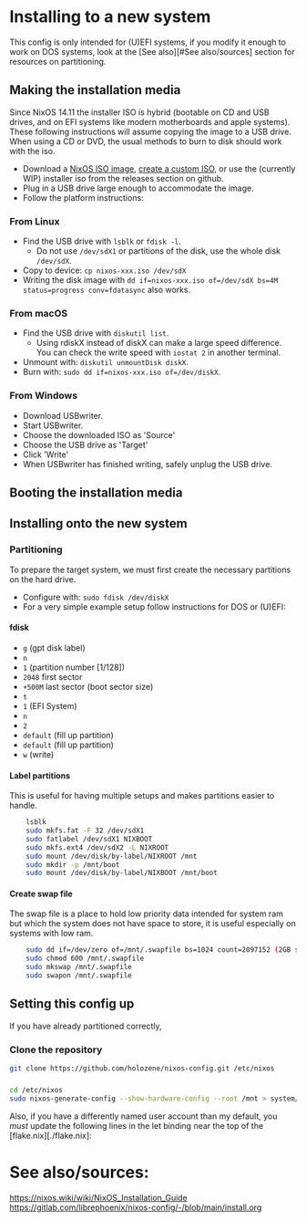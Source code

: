 # Installing to a new system

This config is only intended for (U)EFI systems, if you modify it enough to work on DOS systems, look at the [See also][#See also/sources] section for resources on partitioning.

## Making the installation media

Since NixOS 14.11 the installer ISO is hybrid (bootable on CD and USB drives, and on EFI systems like modern motherboards and apple systems). These following instructions will assume copying the image to a USB drive. When using a CD or DVD, the usual methods to burn to disk should work with the iso.

- Download a [NixOS ISO image](https://nixos.org/download.html#nixos-iso), [create a custom ISO](https://nixos.wiki/wiki/Creating_a_NixOS_live_CD), or use the (currently WIP) installer iso from the releases section on github.
- Plug in a USB drive large enough to accommodate the image.
- Follow the platform instructions:

### From Linux
- Find the USB drive with `lsblk` or `fdisk -l`.
    - Do not use `/dev/sdX1` or partitions of the disk, use the whole disk `/dev/sdX`.
- Copy to device: `cp nixos-xxx.iso /dev/sdX`
- Writing the disk image with `dd if=nixos-xxx.iso of=/dev/sdX bs=4M status=progress conv=fdatasync` also works.

### From macOS
- Find the USB drive with `diskutil list`.
    - Using rdiskX instead of diskX can make a large speed difference. You can check the write speed with `iostat 2` in another terminal.
- Unmount with: `diskutil unmountDisk diskX`.
- Burn with: `sudo dd if=nixos-xxx.iso of=/dev/diskX`.

### From Windows
- Download USBwriter.
- Start USBwriter.
- Choose the downloaded ISO as 'Source'
- Choose the USB drive as 'Target'
- Click 'Write'
- When USBwriter has finished writing, safely unplug the USB drive.

## Booting the installation media


## Installing onto the new system

### Partitioning
To prepare the target system, we must first create the necessary partitions on the hard drive. 

- Configure with: `sudo fdisk /dev/diskX` 
- For a very simple example setup follow instructions for DOS or (U)EFI:

#### fdisk

- `g` (gpt disk label)
- `n`
- `1` (partition number [1/128])
- `2048` first sector
- `+500M` last sector (boot sector size)
- `t`
- `1` (EFI System)
- `n`
- `2`
- `default` (fill up partition)
- `default` (fill up partition)
- `w` (write)

#### Label partitions
This is useful for having multiple setups and makes partitions easier to handle.

```sh
    lsblk
    sudo mkfs.fat -F 32 /dev/sdX1
    sudo fatlabel /dev/sdX1 NIXBOOT
    sudo mkfs.ext4 /dev/sdX2 -L NIXROOT
    sudo mount /dev/disk/by-label/NIXROOT /mnt
    sudo mkdir -p /mnt/boot
    sudo mount /dev/disk/by-label/NIXBOOT /mnt/boot
```

#### Create swap file
The swap file is a place to hold low priority data intended for system ram but which the system does not have space to store, it is useful especially on systems with low ram.

```sh
    sudo dd if=/dev/zero of=/mnt/.swapfile bs=1024 count=2097152 (2GB size)
    sudo chmod 600 /mnt/.swapfile
    sudo mkswap /mnt/.swapfile
    sudo swapon /mnt/.swapfile
```


## Setting this config up
If you have already partitioned correctly, 

### Clone the repository
```zsh
git clone https://github.com/holozene/nixos-config.git /etc/nixos
```

###
```zsh
cd /etc/nixos
sudo nixos-generate-config --show-hardware-config --root /mnt > system/hardware-configuration.nix
```

Also, if you have a differently named user account than my default, you *must* update the following lines in the let binding near the top of the [flake.nix][./flake.nix]:




# See also/sources: 
https://nixos.wiki/wiki/NixOS_Installation_Guide 
https://gitlab.com/librephoenix/nixos-config/-/blob/main/install.org